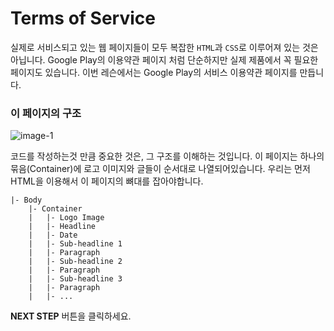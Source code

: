 # Terms of Service
실제로 서비스되고 있는 웹 페이지들이 모두 복잡한 `HTML`과 `CSS`로 이루어져 있는 것은 아닙니다. Google Play의 이용약관 페이지 처럼 단순하지만 실제 제품에서 꼭 필요한 페이지도 있습니다. 이번 레슨에서는 Google Play의 서비스 이용약관 페이지를 만듭니다.



### 이 페이지의 구조
![image-1](https://res.cloudinary.com/dyiqg9qhi/image/upload/v1532609841/wire/img-wire-01.jpg)

코드를 작성하는것 만큼 중요한 것은, 그 구조를 이해하는 것입니다. 이 페이지는 하나의 묶음(Container)에 로고 이미지와 글들이 순서대로 나열되어있습니다. 우리는 먼저 HTML을 이용해서 이 페이지의 뼈대를 잡아야합니다.

```
|- Body
    |- Container
    |   |- Logo Image
    |   |- Headline
    |   |- Date
    |   |- Sub-headline 1
    |   |- Paragraph
    |   |- Sub-headline 2
    |   |- Paragraph
    |   |- Sub-headline 3
    |   |- Paragraph
    |   |- ...
```



**NEXT STEP** 버튼을 클릭하세요.